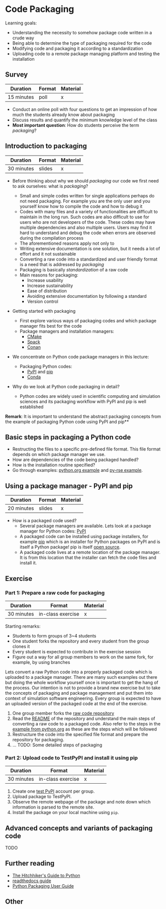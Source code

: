 # Code Packaging

Learning goals:

- Understanding the necessity to somehow package code written in a crude way
- Being able to determine the type of packaging required for the code
- Modifying code and packaging it according to a standardization
- Uploading code to a remote package managing platform and testing the installation

## Survey

| Duration | Format | Material |
| --- | --- | --- |
| 15 minutes | poll | x |

- Conduct an online poll with four questions to get an impression of how much the students already know about packaging
- Discuss results and quantify the minimum knowledge level of the class
- **Most important question**: How do students perceive the term *packaging*?

## Introduction to packaging

| Duration | Format | Material |
| --- | --- | --- |
| 30 minutes | slides | x |

- Before thinking about why we should *packaging* our code we first need to ask ourselves: what is *packaging*?
  - Small and simple codes written for single applications perhaps do not need packaging. For example you are the only user and you yourself know how to compile the code and how to debug it
  - Codes with many files and a variety of functionalities are difficult to maintain in the long run. Such codes are also difficult to use for users who are not developers of the code. These codes may have multiple dependencies and also multiple users. Users may find it hard to understand and debug the code when errors are observed during the compilation process
  - The aforementioned reasons apply not only to 
  - Writing extensive documentation is one solution, but it needs a lot of effort and it not sustainable
  - Converting a raw code into a standardized and user friendly format is a need that is addressed by *packaging*
  - Packaging is basically *standardization* of a raw code
  - Main reasons for packaging:
    - Increase usability
    - Increase sustainability
    - Ease of distribution
    - Avoiding extensive documentation by following a standard
    - Version control

- Getting started with packaging
  - First explore various ways of packaging codes and which package manager fits best for the code
  - Package managers and installation managers:
    - [CMake](https://cmake.org/)
    - [Spack](https://spack.io/)
    - [Conan](https://conan.io/)
- We concentrate on Python code package managers in this lecture:
  - Packaging Python codes:
    - [PyPI](https://pypi.org/) and [pip](https://pypi.org/project/pip/)
    - [Conda](https://docs.conda.io/en/latest/)

- Why do we look at Python code packaging in detail?
  - Python codes are widely used in scientific computing and simulation sciences and its packaging workflow with PyPI and pip is well established

**Remark**: It is important to understand the abstract packaging concepts from the example of packaging Python code using PyPI and pip**

## Basic steps in packaging a Python code

- Restructing the files to a specific pre-defined file format. This file format depends on which package manager we use.
- How are dependencies of the code being packaged handled?
- How is the installation routine specified?
- Go through examples: [python.org example](https://packaging.python.org/tutorials/packaging-projects/#packaging-python-projects) and [py-rse example](https://merely-useful.tech/py-rse/packaging.html).

## Using a package manager - PyPI and pip

| Duration | Format | Material |
| --- | --- | --- |
| 20 minutes | slides | x |

- How is a packaged code used?
  - Several package managers are available. Lets look at a package manager for Python codes: [PyPI](https://pypi.org/)
  - A packaged code can be installed using package installers, for example [pip](https://pypi.org/project/pip/) which is an installer for Python packages on PyPI and is itself a Python package! pip is itself [open source](https://github.com/pypa/pip).
  - A packaged code lives at a remote location of the package manager. It is from this location that the installer can fetch the code files and install it.

## Exercise

### Part 1: Prepare a raw code for packaging

| Duration | Format | Material |
| --- | --- | --- |
| 30 minutes | in-class exercise | x |

Starting remarks:

- Students to form groups of 3~4 students
- One student forks the repository and every student from the group clones it
- Every student is expected to contribute in the exercise session
- Figure out a way for all group members to work on the same fork, for example, by using branches

Lets convert a raw Python code into a properly packaged code which is uploaded to a package manager. There are many such examples out there but doing the whole workflow yourself once is important to get the hang of the process. Our intention is not to provide a brand new exercise but to take the concepts of packaging and package management and put them into context of simulation software engineering. Every group is expected to have an uploaded version of the packaged code at the end of the exercise.

1. One group member forks the [raw code repository](TODO)
2. Read the [README](TODO) of the repository and understand the main steps of converting a raw code to a packaged code. Also refer to the steps in the [example from python.org](https://packaging.python.org/tutorials/packaging-projects/#packaging-python-projects) as these are the steps which will be followed
3. Restructure the code into the specified file format and prepare the repository for packaging.
4. ... TODO: Some detailed steps of packaging

### Part 2: Upload code to TestPyPI and install it using pip

| Duration | Format | Material |
| --- | --- | --- |
| 30 minutes | in-class exercise | x |

1. Create one [test PyPI](https://test.pypi.org/) account per group.
2. Upload package to TestPyPI.
3. Observe the remote webpage of the package and note down which information is parsed to the remote site.
4. Install the package on your local machine using `pip`.

## Advanced concepts and variants of packaging code

TODO

## Further reading

- [The Hitchhiker's Guide to Python](https://docs.python-guide.org/shipping/packaging/)
- [readthedocs guide](https://python-packaging.readthedocs.io/en/latest/)
- [Python Packaging User Guide](https://packaging.python.org/)

## Other
